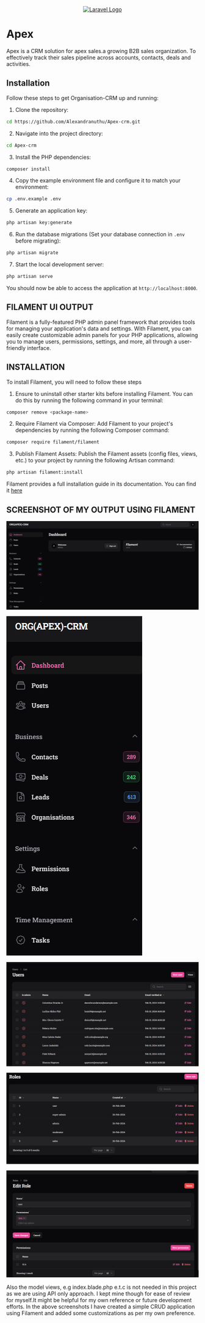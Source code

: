 <p align="center"><a href="https://laravel.com" target="_blank"><img src="https://raw.githubusercontent.com/laravel/art/master/logo-lockup/5%20SVG/2%20CMYK/1%20Full%20Color/laravel-logolockup-cmyk-red.svg" width="400" alt="Laravel Logo"></a></p>

# Apex 
Apex is a CRM solution for apex sales.a growing B2B sales organization. To effectively track their sales pipeline across accounts, contacts, deals and activities.

## Installation

Follow these steps to get Organisation-CRM up and running:

1. Clone the repository:

```bash
cd https://github.com/Alexandranuthu/Apex-crm.git
```

2. Navigate into the project directory:

```bash
cd Apex-crm
```

3. Install the PHP dependencies:

```bash
composer install
```

4. Copy the example environment file and configure it to match your environment:

```bash
cp .env.example .env
```

5. Generate an application key:

```bash
php artisan key:generate
```

6. Run the database migrations (Set your database connection in `.env` before migrating):

```bash
php artisan migrate
```

7. Start the local development server:

```bash
php artisan serve
```

You should now be able to access the application at `http://localhost:8000`.

<!-- ![alt text](image.png)

![alt text](image-1.png)

![alt text](image-2.png)

![alt text](image-3.png)

![alt text](image-4.png)

## CHANGES

![alt text](image-5.png)

![alt text](image-6.png)

![alt text](image-7.png)

![alt text](image-8.png)

## DEALS OUTPUT
![alt text](image-11.png)

![alt text](image-12.png) -->

## FILAMENT UI OUTPUT
Filament is a fully-featured PHP admin panel framework that provides tools for managing your application's data and settings. With Filament, you can easily create customizable admin panels for your PHP applications, allowing you to manage users, permissions, settings, and more, all through a user-friendly interface.

## INSTALLATION
To install Filament, you will need to follow these steps
1. Ensure to uninstall other starter kits before installing  Filament. You can do this by running  the following command in your terminal:
 ```bash
composer remove <package-name>
```
2. Require Filament via Composer: Add Filament to your project's dependencies by running the following Composer command:

```bash
composer require filament/filament

```

3. Publish Filament Assets: Publish the Filament assets (config files, views, etc.) to your project by running the following Artisan command:

```bash
php artisan filament:install

```
Filament provides a full installation guide in its documentation. You can find it [here](https://filamentphp.com/docs/3.x/panels/installation)

## SCREENSHOT OF MY OUTPUT USING FILAMENT
![alt text](image-13.png)

![alt text](image-14.png)

![alt text](image-15.png)

![alt text](image-16.png)

![alt text](image-17.png)

Also the model views, e.g index.blade.php e.t.c is not needed  in this project as we are using API only approach. I kept mine though for ease of review for myself.It might be helpful for my own reference or future development efforts.
In the above screenshots I have created a simple CRUD application using Filament and added some customizations as per my own preference. 
